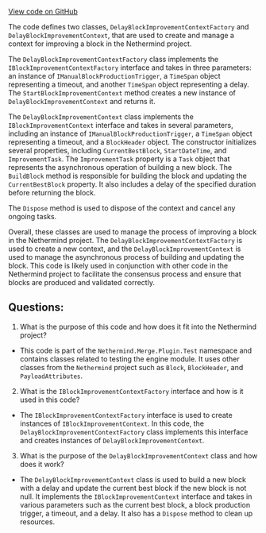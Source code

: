 [View code on GitHub](https://github.com/NethermindEth/nethermind/src/Nethermind/Nethermind.Merge.Plugin.Test/EngineModuleTests.DelayBlockImprovementContextFactory.cs)

The code defines two classes, `DelayBlockImprovementContextFactory` and `DelayBlockImprovementContext`, that are used to create and manage a context for improving a block in the Nethermind project. 

The `DelayBlockImprovementContextFactory` class implements the `IBlockImprovementContextFactory` interface and takes in three parameters: an instance of `IManualBlockProductionTrigger`, a `TimeSpan` object representing a timeout, and another `TimeSpan` object representing a delay. The `StartBlockImprovementContext` method creates a new instance of `DelayBlockImprovementContext` and returns it. 

The `DelayBlockImprovementContext` class implements the `IBlockImprovementContext` interface and takes in several parameters, including an instance of `IManualBlockProductionTrigger`, a `TimeSpan` object representing a timeout, and a `BlockHeader` object. The constructor initializes several properties, including `CurrentBestBlock`, `StartDateTime`, and `ImprovementTask`. The `ImprovementTask` property is a `Task` object that represents the asynchronous operation of building a new block. The `BuildBlock` method is responsible for building the block and updating the `CurrentBestBlock` property. It also includes a delay of the specified duration before returning the block. 

The `Dispose` method is used to dispose of the context and cancel any ongoing tasks. 

Overall, these classes are used to manage the process of improving a block in the Nethermind project. The `DelayBlockImprovementContextFactory` is used to create a new context, and the `DelayBlockImprovementContext` is used to manage the asynchronous process of building and updating the block. This code is likely used in conjunction with other code in the Nethermind project to facilitate the consensus process and ensure that blocks are produced and validated correctly.
## Questions: 
 1. What is the purpose of this code and how does it fit into the Nethermind project?
- This code is part of the `Nethermind.Merge.Plugin.Test` namespace and contains classes related to testing the engine module. It uses other classes from the `Nethermind` project such as `Block`, `BlockHeader`, and `PayloadAttributes`.

2. What is the `IBlockImprovementContextFactory` interface and how is it used in this code?
- The `IBlockImprovementContextFactory` interface is used to create instances of `IBlockImprovementContext`. In this code, the `DelayBlockImprovementContextFactory` class implements this interface and creates instances of `DelayBlockImprovementContext`.

3. What is the purpose of the `DelayBlockImprovementContext` class and how does it work?
- The `DelayBlockImprovementContext` class is used to build a new block with a delay and update the current best block if the new block is not null. It implements the `IBlockImprovementContext` interface and takes in various parameters such as the current best block, a block production trigger, a timeout, and a delay. It also has a `Dispose` method to clean up resources.